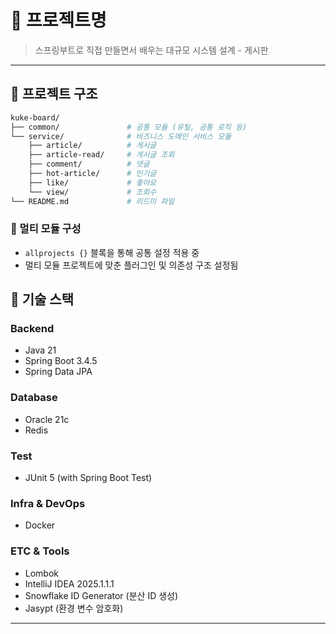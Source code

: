 # 📌 프로젝트명

> 스프링부트로 직접 만들면서 배우는 대규모 시스템 설계 - 게시판
---

## 📂 프로젝트 구조

```bash
kuke-board/  
├── common/               # 공통 모듈 (유틸, 공통 로직 등) 
└── service/              # 비즈니스 도메인 서비스 모듈  
	├── article/          # 게시글
	├── article-read/     # 게시글 조회  
	├── comment/          # 댓글  
	├── hot-article/      # 인기글 
	├── like/             # 좋아요  
	└── view/             # 조회수
└── README.md             # 리드미 파일
```

### 🧩 멀티 모듈 구성
- `allprojects {}` 블록을 통해 공통 설정 적용 중
- 멀티 모듈 프로젝트에 맞춘 플러그인 및 의존성 구조 설정됨

## 🚀 기술 스택

### Backend
+ Java 21
+ Spring Boot 3.4.5
+ Spring Data JPA

### Database
+ Oracle 21c
+ Redis

### Test
+ JUnit 5 (with Spring Boot Test)

### Infra & DevOps
+ Docker

### ETC & Tools
+ Lombok
+ IntelliJ IDEA 2025.1.1.1
+ Snowflake ID Generator (분산 ID 생성)
+ Jasypt (환경 변수 암호화)
---
